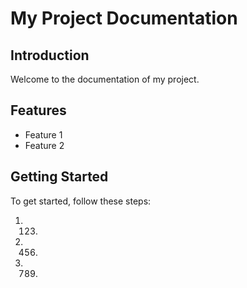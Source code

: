 # My Project Documentation

## Introduction

Welcome to the documentation of my project.

## Features

- Feature 1
- Feature 2

## Getting Started

To get started, follow these steps:

1. 123.
2. 456.
3. 789.